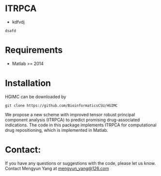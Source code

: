 # ITRPCA 
* kdfvdj
```
dsafd
```
# Requirements
* Matlab >= 2014

# Installation
HGIMC can be downloaded by
```
git clone https://github.com/BioinformaticsCSU/HGIMC
```

We propose a new scheme with improved tensor robust principal component analysis (ITRPCA) to predict promising drug-associated indications. The code in this package implements ITRPCA for computational drug repositioning, which is implemented in Matlab.

# Contact:  
If you have any questions or suggestions with the code, please let us know. Contact Mengyun Yang at mengyun_yang@126.com
